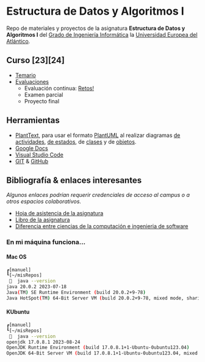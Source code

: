 # Estructura de Datos y Algoritmos I

Repo de materiales y proyectos de la asignatura **Estructura de Datos y Algoritmos I** del [Grado de Ingeniería Informática](https://www.uneatlantico.es/escuela-politecnica-superior/estudios-grado-oficial-en-ingenieria-informatica) la [Universidad Europea del Atlántico](https://www.uneatlantico.es). 

## Curso [23][24]

- [Temario](temario/README.md)
- [Evaluaciones](/evaluaciones/README.md)
  - Evaluación continua: [Retos!](retos/README.md)
  - Examen parcial
  - Proyecto final

## Herramientas

- [PlantText](https://www.planttext.com/), para usar el formato [PlantUML](https://plantuml.com/es/) al realizar diagramas [de actividades](https://plantuml.com/es/activity-diagram-beta), [de estados](https://plantuml.com/es/state-diagram), de [clases](https://plantuml.com/es/class-diagram) y de [objetos](https://plantuml.com/es/object-diagram). 
- [Google Docs](https://drive.google.com/drive/u/0/my-drive)
- [Visual Studio Code](https://code.visualstudio.com/)
- [GIT](https://git-scm.com/) & [GitHub](https://github.com/)

## Bibliografía & enlaces interesantes

*Algunos enlaces podrían requerir credenciales de acceso al campus o a otros espacios colaborativos.*

- [Hoja de asistencia de la asignatura](https://docs.google.com/spreadsheets/d/18jzNDeHckYg1bWRV4mEz9wdfirxPORikC-jv-pcYt2U/edit?usp=sharing)
- [Libro de la asignatura](https://campus.uneatlantico.es/pluginfile.php/81026/mod_folder/content/0/Estructuras%20de%20datos%20y%20algoritmos%20I.pdf?forcedownload=1)
- [Diferencia entre ciencias de la computación e ingenieria de software](https://interestingengineering.com/culture/computer-science-vs-software-engineering-how-are-they-different)

### En mi máquina funciona...

#### Mac OS
```bash
┏[manuel]
┖[~/misRepos]
   java --version
java 20.0.2 2023-07-18
Java(TM) SE Runtime Environment (build 20.0.2+9-78)
Java HotSpot(TM) 64-Bit Server VM (build 20.0.2+9-78, mixed mode, sharing)
```

#### KUbuntu
```bash
┏[manuel]
┖[~/misRepos]
   java --version
openjdk 17.0.8.1 2023-08-24
OpenJDK Runtime Environment (build 17.0.8.1+1-Ubuntu-0ubuntu123.04)
OpenJDK 64-Bit Server VM (build 17.0.8.1+1-Ubuntu-0ubuntu123.04, mixed mode, sharing)
```

